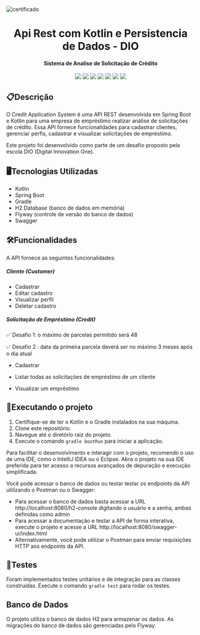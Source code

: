 ![certificado](https://github.com/rubengyn/courses_dio-me_course_criando-uma-api-rest-com-kotlin-e-persistencia-de-dados/assets/17937736/a373d9e7-c98f-4ac4-96cd-62f3cbd26070)
<h1 align="center">Api Rest com Kotlin e Persistencia de Dados - DIO</h1>
<h4 align="center">Sistema de Analise de Solicitação de Crédito</h4>
<p align="center">
     <a alt="Java">
        <img src="https://img.shields.io/badge/Java-v17-blue.svg" />
    </a>
    <a alt="Kotlin">
        <img src="https://img.shields.io/badge/Kotlin-v1.7.22-purple.svg" />
    </a>
    <a alt="Spring Boot">
        <img src="https://img.shields.io/badge/Spring%20Boot-v3.0.7-green" />
    </a>
    <a alt="Gradle">
        <img src="https://img.shields.io/badge/Gradle-v8.1.1-yellowgreen" />
    </a>
    <a alt="H2 ">
        <img src="https://img.shields.io/badge/H2-v2.1.214-darkblue.svg" />
    </a>
    <a alt="Flyway">
        <img src="https://img.shields.io/badge/Flyway-v9.19.1-orange">
    </a>
    <a alt = Swagger >
        <img src="https://img.shields.io/badge/Swagger-v2.0.2-blueviolet">
    </a>
</p>

## 📋Descrição

O Credit Application System é uma API REST desenvolvida em Spring Boot e Kotlin para uma empresa de empréstimo realizar análise de solicitações de crédito. Essa API fornece funcionalidades para cadastrar clientes, gerenciar perfis, cadastrar e visualizar solicitações de empréstimo.

Este projeto foi desenvolvido como parte de um desafio proposto pela escola DIO (Digital Innovation One).

## 🖥️Tecnologias Utilizadas

- Kotlin
- Spring Boot
- Gradle
- H2 Database (banco de dados em memória)
- Flyway  (controle de versão do banco de dados)
- Swagger

## 🛠️Funcionalidades

A API fornece as seguintes funcionalidades:

##### Cliente (Customer)

- Cadastrar
- Editar cadastro
- Visualizar perfil
- Deletar cadastro

##### Solicitação de Empréstimo (Credit)
✅ Desafio 1: o máximo de parcelas permitido será 48

✅ Desafio 2 : data da primeira parcela deverá ser no máximo 3 meses após o dia atual

- Cadastrar

- Listar todas as solicitações de empréstimo de um cliente

- Visualizar um empréstimo



## 🚀Executando o projeto

1. Certifique-se de ter o Kotlin e o Gradle instalados na sua máquina.
2. Clone este repositório.
3. Navegue até o diretório raiz do projeto.
4. Execute o comando `gradle bootRun` para iniciar a aplicação.

Para facilitar o desenvolvimento e interagir com o projeto, recomendo o uso de uma IDE, como o IntelliJ IDEA ou o Eclipse. Abra o projeto na sua IDE preferida para ter acesso a recursos avançados de depuração e execução simplificada.

Você pode acessar o banco de dados ou testar testar os endpoints da API utilizando o Postman ou o Swagger:

- Para acessar o banco de dados basta acessar a URL http://localhost:8080/h2-console digitando o usuário e a senha, ambas definidas como admin
- Para acessar a documentação e testar a API de forma interativa, execute o projeto e acesse a URL http://localhost:8080/swagger-ui/index.html
- Alternativamente, você pode utilizar o Postman para enviar requisições HTTP aos endpoints da API.

## 🧪Testes

Foram implementados testes unitários e de integração para as classes construídas. Execute o comando `gradle test` para rodar os testes.

## Banco de Dados

O projeto utiliza o banco de dados H2 para armazenar os dados. As migrações do banco de dados são gerenciadas pelo Flyway.

